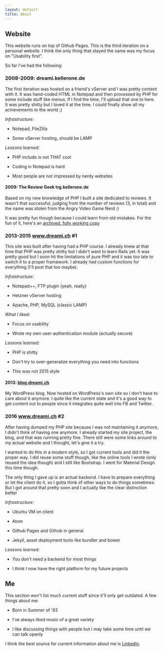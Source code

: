 ```yaml
---
layout: default
title: About
---
```


## Website
This website runs on top of Github Pages. This is the third iteration on a personal website. I think the only thing that stayed the same was my focus on "Usability first".

So far I've had the following:

### 2008-2009: dreami.kellerone.de
The first iteration was hosted on a friend's vServer and I was pretty content with it. It was hand-coded HTML in Notepad and then processed by PHP for some include stuff like menus. If I find the time, I'll upload that one to here.
It was pretty shitty but I loved it at the time. I could finally show all my achievements to the world ;)

*Infrastructure:*

* Notepad, FileZilla

* Some vServer hosting, should be LAMP

*Lessons learned:*

* PHP include is not THAT cool

* Coding in Notepad is hard

* Most people are not impressed by nerdy websites

#### 2009: The Review Geek trg.kellerone.de
Based on my new knowledge of PHP I built a site dedicated to reviews. It wasn't that successful, judging from the number of reviews (3, in total) and the name was stolen from the Angry Video Game Nerd ;)

It was pretty fun though because I could learn from old mistakes. For the fun of it, here's an [archived, fully working copy](/site-archive/trg.kellerone.de/)

### 2013-2015 www.dreami.ch #1
This site was built after having had a PHP course. I already knew at that time that PHP was pretty shitty but I didn't want to learn Rails yet. It was pretty good but I soon hit the limitations of pure PHP and it was too late to switch it to a proper framework. I already had custom functions for everything (I'll post that too maybe).

*Infrastructure:*

* Notepad++, FTP plugin (yeah, really)

* Hetzner vServer hosting

* Apache, PHP, MySQL (classic LAMP)

*What I liked:*

* Focus on usability

* Wrote my own user-authentication module (actually secure)

*Lessons learned:*

* PHP *is* shitty

* Don't try to over-generalize everything you need into functions

* This was not 2015 style

#### 2013: [blog.dreami.ch](https://blog.dreami.ch)
My WordPress blog. Now hosted on WordPress's own site so I don't have to care about it anymore. I quite like the current state and it's a good way to get content out to people since it integrates quite well into FB and Twitter.

### 2016 www.dreami.ch #2
After having dumped my PHP site because I was not maintaining it anymore, I didn't think of having one anymore. I already started my site project, the blog, and that was running pretty fine. There still were some links around to my actual website and I thought, let's give it a try.

I wanted to do this in a modern style, so I got current tools and did it the proper way. I did reuse some stuff though, like the online tools I wrote (only reused the idea though) and I still like Bootstrap. I went for Material Design this time though.

The only thing I gave up is an actual backend. I have to prepare everything or let the client do it, so I gotta think of other ways to do things sometimes. But I got around that pretty soon and I actually like the clear distinction better

*Infrastructure*:

* Ubuntu VM on client

* Atom

* Github Pages and Github in general

* Jekyll, asset deployment tools like bundler and bower

*Lessons learned:*

* You don't need a backend for most things

* I *think* I now have the right platform for my future projects

## Me
This section won't list much current stuff since it'll only get outdated. A few things about me:

* Born in Summer of '93

* I've always liked music of a great variety

* I like discussing things with people but I may take some time until we can talk openly

I think the best source for current information about me is [LinkedIn](https://www.linkedin.com/in/lukas-röllin-68a070a0).
